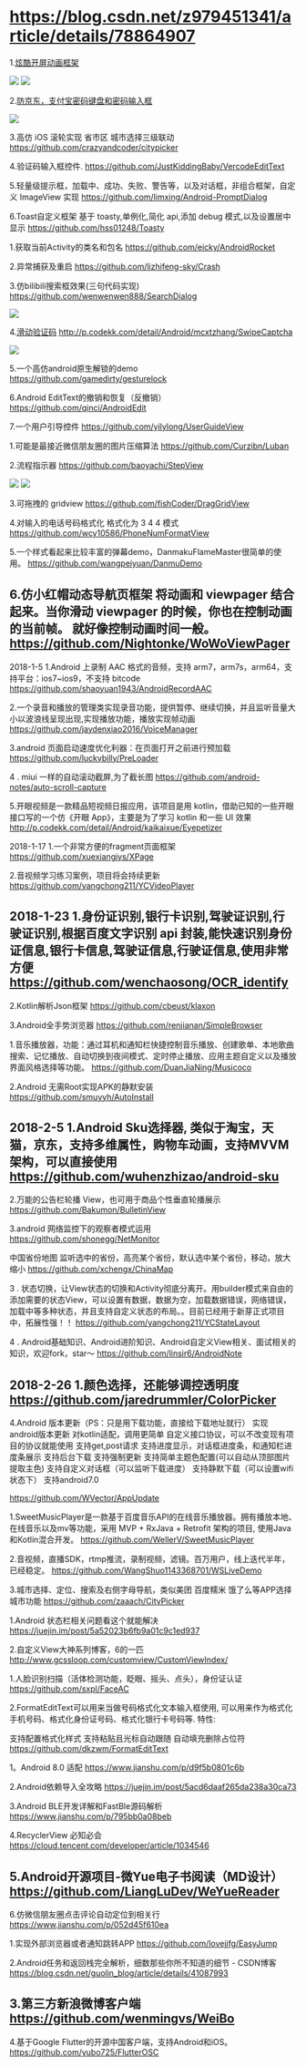 # https://blog.csdn.net/z979451341/article/details/78864907



1.[炫酷开屏动画框架](https://github.com/JoshuaRogue/FancyView)

![](https://camo.githubusercontent.com/52bc2486564e2bf604b5331b160b52964a07a9b4/68747470733a2f2f692e6c6f6c692e6e65742f323031372f31322f31382f356133373536623036393664652e676966)
![](https://camo.githubusercontent.com/83584377153faf9cc73ddd2a3748773aaf385c3f/68747470733a2f2f692e6c6f6c692e6e65742f323031372f31322f31382f356133373536623330653634652e676966)
[]()
[]()
[]()
[]()
[]()
[]()

2.[防京东，支付宝密码键盘和密码输入框](https://github.com/GitPhoenix/Keyboard)

![](https://github.com/GitPhoenix/Keyboard/raw/master/art/keyboard.gif)

3.高仿 iOS 滚轮实现 省市区 城市选择三级联动
https://github.com/crazyandcoder/citypicker

4.验证码输入框控件.
https://github.com/JustKiddingBaby/VercodeEditText

5.轻量级提示框，加载中、成功、失败、警告等，以及对话框，非组合框架，自定义 ImageView 实现
https://github.com/limxing/Android-PromptDialog

6.Toast自定义框架
基于 toasty,单例化,简化 api,添加 debug 模式,以及设置居中显示
https://github.com/hss01248/Toasty

1.获取当前Activity的类名和包名
https://github.com/eicky/AndroidRocket


2.异常捕获及重启
https://github.com/lizhifeng-sky/Crash

3.仿bilibili搜索框效果(三句代码实现)
https://github.com/wenwenwen888/SearchDialog

![](https://github.com/wenwenwen888/SearchDialog/raw/master/preview/1.gif)

4.[滑动验证码](https://github.com/mcxtzhang/SwipeCaptcha )
http://p.codekk.com/detail/Android/mcxtzhang/SwipeCaptcha


![](https://img-blog.csdn.net/20171222100211966?watermark/2/text/aHR0cDovL2Jsb2cuY3Nkbi5uZXQvejk3OTQ1MTM0MQ==/font/5a6L5L2T/fontsize/400/fill/I0JBQkFCMA==/dissolve/70/gravity/SouthEast)


5.一个高仿android原生解锁的demo
https://github.com/gamedirty/gesturelock


6.Android EditText的撤销和恢复（反撤销）
https://github.com/qinci/AndroidEdit

7.一个用户引导控件
https://github.com/yilylong/UserGuideView


1.可能是最接近微信朋友圈的图片压缩算法
https://github.com/Curzibn/Luban

2.流程指示器
https://github.com/baoyachi/StepView

![](https://github.com/baoyachi/StepView/raw/master/art/snapshot.png)
![](https://github.com/baoyachi/StepView/raw/master/art/vertical_stepview.gif)



3.可拖拽的 gridview
https://github.com/fishCoder/DragGridView

4.对输入的电话号码格式化 格式化为 3 4 4 模式
https://github.com/wcy10586/PhoneNumFormatView

5.一个样式看起来比较丰富的弹幕demo，DanmakuFlameMaster很简单的使用。
https://github.com/wangpeiyuan/DanmuDemo

6.仿小红帽动态导航页框架
将动画和 viewpager 结合起来。当你滑动 viewpager 的时候，你也在控制动画的当前帧。
就好像控制动画时间一般。
https://github.com/Nightonke/WoWoViewPager
-

2018-1-5
1.Android 上录制 AAC 格式的音频，支持 arm7，arm7s，arm64，支持平台：ios7~ios9，不支持 bitcode
https://github.com/shaoyuan1943/AndroidRecordAAC

2.一个录音和播放的管理类实现录音功能，提供暂停、继续切换，并且监听音量大小以波浪线呈现出现,实现播放功能，播放实现帧动画
https://github.com/jaydenxiao2016/VoiceManager

3.android 页面启动速度优化利器：在页面打开之前进行预加载
https://github.com/luckybilly/PreLoader

4 . miui 一样的自动滚动截屏,为了截长图
https://github.com/android-notes/auto-scroll-capture

5.开眼视频是一款精品短视频日报应用，该项目是用 kotlin，借助已知的一些开眼接口写的一个仿《开眼 App》，主要是为了学习 kotlin 和一些 UI 效果
http://p.codekk.com/detail/Android/kaikaixue/Eyepetizer

2018-1-17
1.一个非常方便的fragment页面框架
https://github.com/xuexiangjys/XPage

2.音视频学习练习案例，项目将会持续更新
https://github.com/yangchong211/YCVideoPlayer

2018-1-23
1.身份证识别,银行卡识别,驾驶证识别,行驶证识别,根据百度文字识别 api 封装,能快速识别身份证信息,银行卡信息,驾驶证信息,行驶证信息,使用非常方便
https://github.com/wenchaosong/OCR_identify
--------------------- 
2.Kotlin解析Json框架
https://github.com/cbeust/klaxon

3.Android全手势浏览器
https://github.com/renjianan/SimpleBrowser

1.音乐播放器，功能：通过耳机和通知栏快捷控制音乐播放、创建歌单、本地歌曲搜索、记忆播放、自动切换到夜间模式、定时停止播放、应用主题自定义以及播放界面风格选择等功能。
https://github.com/DuanJiaNing/Musicoco

2.Android 无需Root实现APK的静默安装
https://github.com/smuyyh/AutoInstall

2018-2-5
1.Android Sku选择器, 类似于淘宝，天猫，京东，支持多维属性，购物车动画，支持MVVM架构，可以直接使用
https://github.com/wuhenzhizao/android-sku
--------------------- 

2.万能的公告栏轮播 View，也可用于商品个性垂直轮播展示
https://github.com/Bakumon/BulletinView

3.android 网络监控下的观察者模式运用
https://github.com/shonegg/NetMonitor


中国省份地图
监听选中的省份，高亮某个省份，默认选中某个省份，移动，放大缩小
https://github.com/xchengx/ChinaMap


3 .	状态切换，让View状态的切换和Activity彻底分离开。用builder模式来自由的添加需要的状态View，可以设置有数据，数据为空，加载数据错误，网络错误，加载中等多种状态，并且支持自定义状态的布局。。目前已经用于新芽正式项目中，拓展性强！！
https://github.com/yangchong211/YCStateLayout

4 .	Android基础知识、Android进阶知识、Android自定义View相关、面试相关的知识，欢迎fork，star～
https://github.com/linsir6/AndroidNote

2018-2-26
1.颜色选择，还能够调控透明度
https://github.com/jaredrummler/ColorPicker
--------------------- 
4.Android 版本更新（PS：只是用下载功能，直接给下载地址就行）
实现android版本更新
对kotlin适配，调用更简单
自定义接口协议，可以不改变现有项目的协议就能使用
支持get,post请求
支持进度显示，对话框进度条，和通知栏进度条展示
支持后台下载
支持强制更新
支持简单主题色配置(可以自动从顶部图片提取主色)
支持自定义对话框（可以监听下载进度）
支持静默下载（可以设置wifi状态下）
支持android7.0

https://github.com/WVector/AppUpdate


1.SweetMusicPlayer是一款基于百度音乐API的在线音乐播放器。拥有播放本地、在线音乐以及mv等功能，采用 MVP + RxJava + Retrofit 架构的项目, 使用Java和Kotlin混合开发。
https://github.com/WellerV/SweetMusicPlayer

2.音视频，直播SDK，rtmp推流，录制视频，滤镜。百万用户，线上迭代半年，已经稳定。
https://github.com/WangShuo1143368701/WSLiveDemo

3.城市选择、定位、搜索及右侧字母导航，类似美团 百度糯米 饿了么等APP选择城市功能
https://github.com/zaaach/CityPicker

1.Android 状态栏相关问题看这个就能解决
https://juejin.im/post/5a52023b6fb9a01c9c1ed937

2.自定义View大神系列博客，6的一匹
http://www.gcssloop.com/customview/CustomViewIndex/


1.人脸识别扫描（活体检测功能，眨眼、摇头、点头），身份证认证
https://github.com/sxpl/FaceAC



2.FormatEditText可以用来当做号码格式化文本输入框使用, 可以用来作为格式化手机号码、格式化身份证号码、格式化银行卡号码等.
特性:

支持配置格式化样式
支持粘贴且光标自动跟随
自动填充删除占位符
https://github.com/dkzwm/FormatEditText

1。Android 8.0 适配
https://www.jianshu.com/p/d9f5b0801c6b

2.Android依赖导入全攻略
https://juejin.im/post/5acd6daaf265da238a30ca73

3.Android BLE开发详解和FastBle源码解析
https://www.jianshu.com/p/795bb0a08beb

4.RecyclerView 必知必会
https://cloud.tencent.com/developer/article/1034546

5.Android开源项目-微Yue电子书阅读（MD设计）
https://github.com/LiangLuDev/WeYueReader
--------------------- 

6.仿微信朋友圈点击评论自动定位到相关行
https://www.jianshu.com/p/052d45f610ea

1.实现外部浏览器或者通知跳转APP
https://github.com/lovejjfg/EasyJump

2.Android任务和返回栈完全解析，细数那些你所不知道的细节 - CSDN博客
https://blog.csdn.net/guolin_blog/article/details/41087993

3.第三方新浪微博客户端
https://github.com/wenmingvs/WeiBo
--------------------- 

4.基于Google Flutter的开源中国客户端，支持Android和iOS。
https://github.com/yubo725/FlutterOSC






